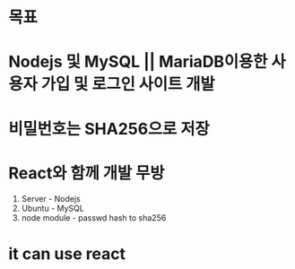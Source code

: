 # 목표
# Nodejs 및 MySQL || MariaDB이용한 사용자 가입 및 로그인 사이트 개발
# 비밀번호는 SHA256으로 저장
# React와 함께 개발 무방

1. Server - Nodejs
2. Ubuntu - MySQL
3. node module - passwd hash to sha256
# it can use react

